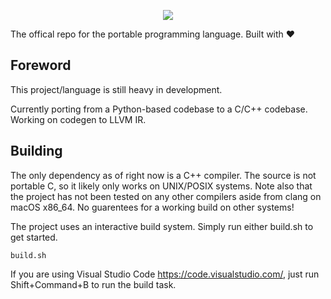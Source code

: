 <div>
<p align="center">
<img src="https://user-images.githubusercontent.com/38915815/147722834-1602909f-fcbc-49bf-8ec3-6a0bd33ef3ec.png" />  
</p>
</div>

The offical repo for the portable programming language. Built with ❤️

## Foreword

This project/language is still heavy in development.

Currently porting from a Python-based codebase to a C/C++ codebase. Working on codegen to LLVM IR.

## Building

The only dependency as of right now is a C++ compiler. The source is not portable C, so it likely only works on UNIX/POSIX systems. Note also that the project has not been tested on any other compilers aside from clang on macOS x86_64. No guarentees for a working build on other systems!

The project uses an interactive build system. Simply run either build.sh to get started. 

```
build.sh
```

If you are using Visual Studio Code https://code.visualstudio.com/, just run Shift+Command+B to run the build task.
